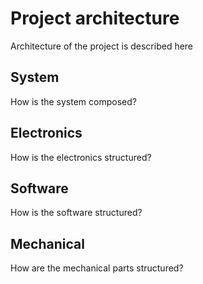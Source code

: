 # Project architecture
Architecture of the project is described here
## System
How is the system composed?
## Electronics
How is the electronics structured?
## Software
How is the software structured?
## Mechanical
How are the mechanical parts structured?
